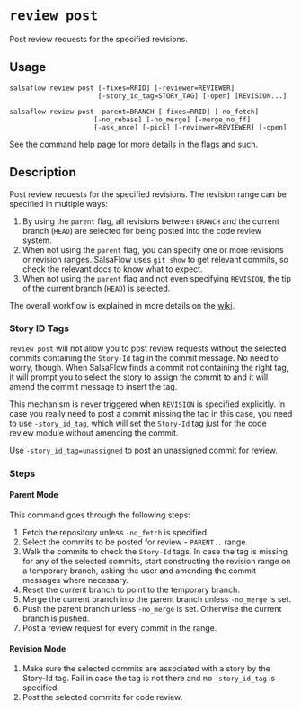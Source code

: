 # `review post` #

Post review requests for the specified revisions.

## Usage ##

```
salsaflow review post [-fixes=RRID] [-reviewer=REVIEWER]
                      [-story_id_tag=STORY_TAG] [-open] [REVISION...]

salsaflow review post -parent=BRANCH [-fixes=RRID] [-no_fetch]
                     [-no_rebase] [-no_merge] [-merge_no_ff]
                     [-ask_once] [-pick] [-reviewer=REVIEWER] [-open]
```

See the command help page for more details in the flags and such.

## Description ##

Post review requests for the specified revisions. The revision range can be
specified in multiple ways:

1. By using the `parent` flag, all revisions between `BRANCH` and the current
   branch (`HEAD`) are selected for being posted into the code review system.
2. When not using the `parent` flag, you can specify one or more revisions
   or revision ranges. SalsaFlow uses `git show` to get relevant commits,
   so check the relevant docs to know what to expect.
3. When not using the `parent` flag and not even specifying `REVISION`,
   the tip of the current branch (`HEAD`) is selected.

The overall workflow is explained in more details on the
[wiki](https://github.com/salsaflow/salsaflow/wiki/SalsaFlow-Workflow).

### Story ID Tags ###

`review post` will not allow you to post review requests without the selected
commits containing the `Story-Id` tag in the commit message. No need to worry,
though. When SalsaFlow finds a commit not containing the right tag, it will
prompt you to select the story to assign the commit to and it will amend
the commit message to insert the tag.

This mechanism is never triggered when `REVISION` is specified explicitly.
In case you really need to post a commit missing the tag in this case,
you need to use `-story_id_tag`, which will set the `Story-Id` tag
just for the code review module without amending the commit.

Use `-story_id_tag=unassigned` to post an unassigned commit for review.

### Steps ###

#### Parent Mode ####

This command goes through the following steps:

1. Fetch the repository unless `-no_fetch` is specified.
2. Select the commits to be posted for review - `PARENT..` range.
3. Walk the commits to check the `Story-Id` tags. In case the tag is missing
   for any of the selected commits, start constructing the revision range on
   a temporary branch, asking the user and amending the commit messages where
   necessary.
4. Reset the current branch to point to the temporary branch.
5. Merge the current branch into the parent branch unless `-no_merge` is set.
6. Push the parent branch unless `-no_merge` is set.
   Otherwise the current branch is pushed.
5. Post a review request for every commit in the range.

#### Revision Mode ####

1. Make sure the selected commits are associated with a story by the Story-Id
   tag. Fail in case the tag is not there and no `-story_id_tag` is specified.
2. Post the selected commits for code review.

